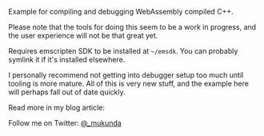 Example for compiling and debugging WebAssembly compiled C++.

Please note that the tools for doing this seem to be a work in progress, and
the user experience will not be that great yet.

Requires emscripten SDK to be installed at `~/emsdk`. You can probably symlink
it if it's installed elsewhere.

I personally recommend not getting into debugger setup too much until tooling
is more mature. All of this is very new stuff, and the example here will
perhaps fall out of date quickly.

Read more in my blog article:

Follow me on Twitter: [@_mukunda](https://twitter.com/_mukunda)

